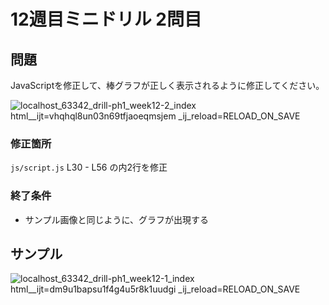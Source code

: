 # 12週目ミニドリル 2問目

## 問題

JavaScriptを修正して、棒グラフが正しく表示されるように修正してください。

![localhost_63342_drill-ph1_week12-2_index html__ijt=vhqhql8un03n69tfjaoeqmsjem _ij_reload=RELOAD_ON_SAVE](https://user-images.githubusercontent.com/79675344/183498714-35bc7dc9-fddd-4815-b31c-aa46ad0f5b1b.png)


### 修正箇所
`js/script.js`
L30 - L56 の内2行を修正

### 終了条件
- サンプル画像と同じように、グラフが出現する

## サンプル

![localhost_63342_drill-ph1_week12-1_index html__ijt=dm9u1bapsu1f4g4u5r8k1uudgi _ij_reload=RELOAD_ON_SAVE](https://user-images.githubusercontent.com/79675344/183488284-0f4de51c-048e-47c2-bce7-990c0bf020bb.png)
